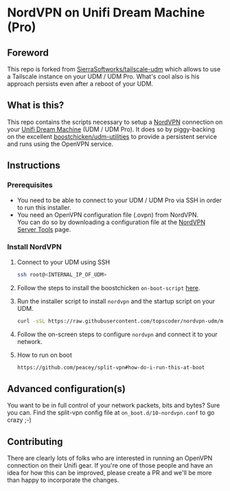 # NordVPN on Unifi Dream Machine (Pro)

## Foreword

This repo is forked from [SierraSoftworks/tailscale-udm](https://github.com/SierraSoftworks/tailscale-udm) which allows to use a Tailscale instance on your UDM / UDM Pro. What's cool also is his approach persists even after a reboot of your UDM.

## What is this?

This repo contains the scripts necessary to setup a [NordVPN](https://www.nordvpn.com/) connection on your [Unifi Dream Machine](https://unifi-network.ui.com/dreammachine) (UDM / UDM Pro).
It does so by piggy-backing on the excellent [boostchicken/udm-utilities](https://github.com/boostchicken/udm-utilities)
to provide a persistent service and runs using the OpenVPN service.

## Instructions

### Prerequisites

- You need to be able to connect to your UDM / UDM Pro via SSH in order to run this installer.
- You need an OpenVPN configuration file (.ovpn) from NordVPN. <br>
   You can do so by downloading a configuration file at the [NordVPN Server Tools](https://nordvpn.com/servers/tools/) page.

### Install NordVPN

1. Connect to your UDM using SSH 
   ```sh
   ssh root@<INTERNAL_IP_OF_UDM>
   ```
1. Follow the steps to install the boostchicken `on-boot-script` [here](https://github.com/boostchicken/udm-utilities/tree/master/on-boot-script).

1. Run the installer script to install `nordvpn` and the startup script on your UDM.
   
   ```sh
   curl -sSL https://raw.githubusercontent.com/topscoder/nordvpn-udm/main/installer.sh | sh
   ```
1. Follow the on-screen steps to configure `nordvpn` and connect it to your network.

1. How to run on boot

   ```sh
   https://github.com/peacey/split-vpn#how-do-i-run-this-at-boot
   ```

<!-- 4. Confirm that `tailscale` is working by running `/mnt/data/tailscale/tailscale status` -->

<!-- ### Upgrade Tailscale
Upgrading can be done by running the upgrade script below.

```sh
/mnt/data/tailscale/upgrade.sh 1.12.3
```

### Remove Tailscale
To remove Tailscale, you can run the following command, or run the steps below manually.
   
```sh
curl -sSL https://raw.githubusercontent.com/topscoder/nordvpn-udm/main/uninstall.sh | sh
```

1. Kill the `tailscaled` daemon.
   
   ```sh
   ps | grep tailscaled
   kill <PID>
   ```
2. Remove the boot script using `rm /mnt/data/on_boot.d/10-tailscaled.sh`
3. Have tailscale cleanup after itself using `/mnt/data/tailscale/tailscaled --cleanup`.
4. Remove the tailscale binaries and state using `rm -Rf /mnt/data/tailscale`.

-->

## Advanced configuration(s)

You want to be in full control of your network packets, bits and bytes? Sure you can. Find the split-vpn config file at `on_boot.d/10-nordvpn.conf` to go crazy ;-)

## Contributing

There are clearly lots of folks who are interested in running an OpenVPN connection on their Unifi gear. If
you're one of those people and have an idea for how this can be improved, please create a
PR and we'll be more than happy to incorporate the changes.
